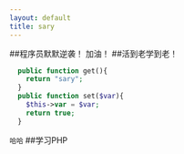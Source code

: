 ```yaml
---
layout: default
title: sary
---
```

##程序员默默逆袭！
加油！
##活到老学到老！
```php
  public function get(){
    return "sary";
  }
  public function set($var){
    $this->var = $var;
    return true;
  }
```
`哈哈`
##学习PHP
